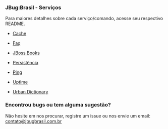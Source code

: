 ### JBug:Brasil - Serviços

Para maiores detalhes sobre cada serviço/comando, acesse seu respectivo README.

 - [Cache](cache-service/README.md)
 
 - [Faq](faq-service/README.md)
 
 - [JBoss Books](jboss-books-service/README.md)
 
 - [Persistência](persistence-service/README.md)
 
 - [Ping](ping-service/README.md)
 
 - [Uptime](uptime-service/README.md)
 
 - [Urban Dictionary](urban-dictionary-service/README.md)
 

### Encontrou bugs ou tem alguma sugestão?
Não hesite em nos procurar, registre um issue ou nos envie um email: contato@jbugbrasil.com.br